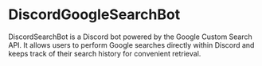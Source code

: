 # DiscordGoogleSearchBot
DiscordSearchBot is a Discord bot powered by the Google Custom Search API. It allows users to perform Google searches directly within Discord and keeps track of their search history for convenient retrieval.
